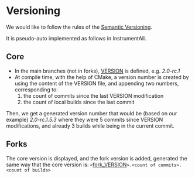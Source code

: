 # Versioning

We would like to follow the rules of the [Semantic Versioning](http://semver.org). 

It is pseudo-auto implemented as follows in InstrumentAll.

## Core
 * In the main branches (not in forks), [VERSION](/VERSION) is defined, e.g. *2.0-rc.1*
 * At compile time, with the help of CMake, a version number is created by using the content of the VERSION file, and appending two numbers, corresponding to:
     1. the count of commits since the last VERSION modification
     2. the count of local builds since the last commit

Then, we get a generated version number that would be (based on our example) *2.0-rc.1.5.3* where they were 5 commits since VERSION modifications, and already 3 builds while being in the current commit. 

## Forks
The core version is displayed, and the fork version  is added, generated the same way that the core version is: `<`[fork_VERSION](/fork_VERSION)`>.<count of commits>.<count of builds> `